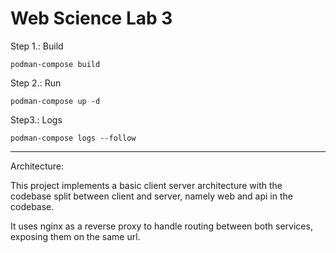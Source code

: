 # Web Science Lab 3

Step 1.: Build

```podman-compose build```

Step 2.: Run

```podman-compose up -d```

Step3.: Logs

```podman-compose logs --follow```

---

Architecture:

This project implements a basic client server architecture with the codebase split between client and server, namely web and api in the codebase. 

It uses nginx as a reverse proxy to handle routing between both services, exposing them on the same url.


